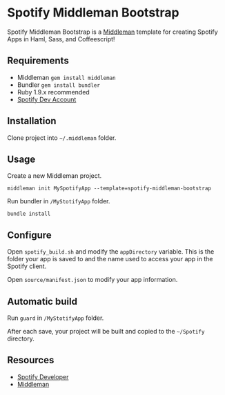 Spotify Middleman Bootstrap
===========================
Spotify Middleman Bootstrap is a [Middleman](http://middlemanapp.com/) template for creating Spotify Apps in Haml, Sass, and Coffeescript!

Requirements
------------

*	Middleman `gem install middleman`
*	Bundler `gem install bundler`
*	Ruby 1.9.x recommended
*	[Spotify Dev Account](http://developer.spotify.com/en/spotify-apps-api/developer-signup/)

Installation
------------

Clone project into `~/.middleman` folder.

Usage
-----

Create a new Middleman project.

	middleman init MySpotifyApp --template=spotify-middleman-bootstrap

Run bundler in `/MyStotifyApp` folder.

	bundle install

Configure
---------

Open `spotify_build.sh` and modify the `appDirectory` variable.  This is the folder your app is saved to and the name used to access your app in the Spotify client.

Open `source/manifest.json` to modify your app information.

Automatic build
---------------

Run `guard` in `/MyStotifyApp` folder. 

After each save, your project will be built and copied to the `~/Spotify` directory.

Resources
---------

*	[Spotify Developer](http://developer.spotify.com/en/spotify-apps-api/resources/)
*	[Middleman](http://middlemanapp.com/)